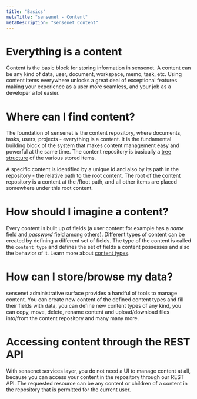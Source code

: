```yaml
---
title: "Basics"
metaTitle: "sensenet - Content"
metaDescription: "sensenet Content"
---
```


# Everything is a content

Content is the basic block for storing information in sensenet. A content can be any kind of data, user, document, workspace, memo, task, etc. Using content items everywhere unlocks a great deal of exceptional features making your experience as a user more seamless, and your job as a developer a lot easier.

# Where can I find content?

The foundation of sensenet is the content repository, where documents, tasks, users, projects - everything is a content. It is the fundamental building block of the system that makes content management easy and powerful at the same time. The content repository is basically a [tree structure](/concepts/basics/02-content-tree) of the various stored items.

A specific content is identified by a unique id and also by its path in the repository - the relative path to the root content. The root of the content repository is a content at the /Root path, and all other items are placed somewhere under this root content.

# How should I imagine a content?

Every content is built up of fields (a user content for example has a *name* field and *password* field among others). Different types of content can be created by defining a different set of fields. The type of the content is called the ```content type``` and defines the set of fields a content possesses and also the behavior of it. Learn more about [content types](/concepts/content-management/03-content-types).

# How can I store/browse my data?

sensenet administrative surface provides a handful of tools to manage content. You can create new content of the defined content types and fill their fields with data, you can define new content types of any kind, you can copy, move, delete, rename content and upload/download files into/from the content repository and many many more.

# Accessing content through the REST API

With sensenet services layer, you do not need a UI to manage content at all, because you can access your content in the repository through our REST API. The requested resource can be any content or children of a content in the repository that is permitted for the current user.
